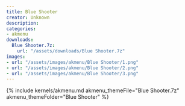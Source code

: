 ```yaml
---
title: Blue Shooter
creator: Unknown
description: 
categories:
- akmenu
downloads:
  Blue Shooter.7z:
    url: "/assets/downloads/Blue Shooter.7z"
images:
- url: "/assets/images/akmenu/Blue Shooter/1.png"
- url: "/assets/images/akmenu/Blue Shooter/2.png"
- url: "/assets/images/akmenu/Blue Shooter/3.png"
---
```


{% include kernels/akmenu.md akmenu_themeFile="Blue Shooter.7z" akmenu_themeFolder="Blue Shooter" %}
